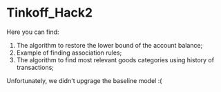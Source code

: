 # Tinkoff_Hack2

Here you can find:

1. The algorithm to restore the lower bound of the account balance;
2. Example of finding association rules;
3. The algorithm to find most relevant goods categories using history of transactions;

Unfortunately, we didn't upgrage the baseline model :(
